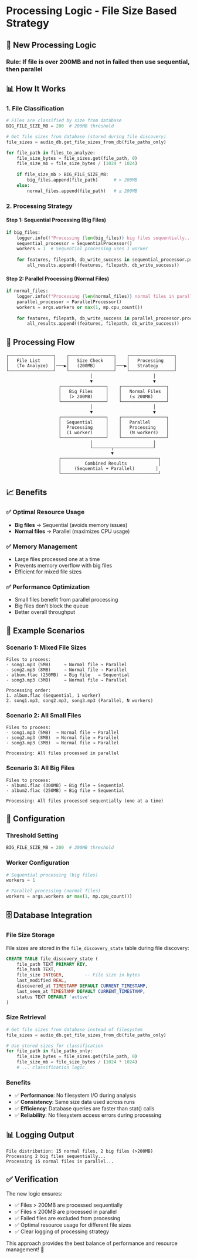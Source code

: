 # Processing Logic - File Size Based Strategy

## 🎯 **New Processing Logic**

### **Rule: If file is over 200MB and not in failed then use sequential, then parallel**

## 📊 **How It Works**

### **1. File Classification**
```python
# Files are classified by size from database
BIG_FILE_SIZE_MB = 200  # 200MB threshold

# Get file sizes from database (stored during file discovery)
file_sizes = audio_db.get_file_sizes_from_db(file_paths_only)

for file_path in files_to_analyze:
    file_size_bytes = file_sizes.get(file_path, 0)
    file_size_mb = file_size_bytes / (1024 * 1024)
    
    if file_size_mb > BIG_FILE_SIZE_MB:
        big_files.append(file_path)      # > 200MB
    else:
        normal_files.append(file_path)   # ≤ 200MB
```

### **2. Processing Strategy**

#### **Step 1: Sequential Processing (Big Files)**
```python
if big_files:
    logger.info(f"Processing {len(big_files)} big files sequentially...")
    sequential_processor = SequentialProcessor()
    workers = 1  # Sequential processing uses 1 worker
    
    for features, filepath, db_write_success in sequential_processor.process(big_files, workers, force_reextract=force_reextract):
        all_results.append((features, filepath, db_write_success))
```

#### **Step 2: Parallel Processing (Normal Files)**
```python
if normal_files:
    logger.info(f"Processing {len(normal_files)} normal files in parallel...")
    parallel_processor = ParallelProcessor()
    workers = args.workers or max(1, mp.cpu_count())
    
    for features, filepath, db_write_success in parallel_processor.process(normal_files, workers, force_reextract=force_reextract):
        all_results.append((features, filepath, db_write_success))
```

## 🔄 **Processing Flow**

```
┌─────────────────┐    ┌─────────────────┐    ┌─────────────────┐
│   File List     │    │   Size Check    │    │   Processing    │
│   (To Analyze)  │───▶│   (200MB)       │───▶│   Strategy      │
└─────────────────┘    └─────────────────┘    └─────────────────┘
                                │                       │
                                ▼                       ▼
                    ┌─────────────────┐    ┌─────────────────┐
                    │   Big Files     │    │   Normal Files  │
                    │   (> 200MB)     │    │   (≤ 200MB)     │
                    └─────────────────┘    └─────────────────┘
                                │                       │
                                ▼                       ▼
                    ┌─────────────────┐    ┌─────────────────┐
                    │  Sequential     │    │   Parallel      │
                    │  Processing     │    │   Processing    │
                    │  (1 worker)     │    │   (N workers)   │
                    └─────────────────┘    └─────────────────┘
                                │                       │
                                └───────┬───────────────┘
                                        ▼
                    ┌─────────────────────────────────────┐
                    │         Combined Results            │
                    │     (Sequential + Parallel)        │
                    └─────────────────────────────────────┘
```

## 📈 **Benefits**

### **✅ Optimal Resource Usage**
- **Big files** → Sequential (avoids memory issues)
- **Normal files** → Parallel (maximizes CPU usage)

### **✅ Memory Management**
- Large files processed one at a time
- Prevents memory overflow with big files
- Efficient for mixed file sizes

### **✅ Performance Optimization**
- Small files benefit from parallel processing
- Big files don't block the queue
- Better overall throughput

## 🎯 **Example Scenarios**

### **Scenario 1: Mixed File Sizes**
```
Files to process:
- song1.mp3 (5MB)     → Normal file → Parallel
- song2.mp3 (8MB)     → Normal file → Parallel  
- album.flac (250MB)  → Big file   → Sequential
- song3.mp3 (3MB)     → Normal file → Parallel

Processing order:
1. album.flac (Sequential, 1 worker)
2. song1.mp3, song2.mp3, song3.mp3 (Parallel, N workers)
```

### **Scenario 2: All Small Files**
```
Files to process:
- song1.mp3 (5MB)  → Normal file → Parallel
- song2.mp3 (8MB)  → Normal file → Parallel
- song3.mp3 (3MB)  → Normal file → Parallel

Processing: All files processed in parallel
```

### **Scenario 3: All Big Files**
```
Files to process:
- album1.flac (300MB) → Big file → Sequential
- album2.flac (250MB) → Big file → Sequential

Processing: All files processed sequentially (one at a time)
```

## 🔧 **Configuration**

### **Threshold Setting**
```python
BIG_FILE_SIZE_MB = 200  # 200MB threshold
```

### **Worker Configuration**
```python
# Sequential processing (big files)
workers = 1

# Parallel processing (normal files)  
workers = args.workers or max(1, mp.cpu_count())
```

## 🗄️ **Database Integration**

### **File Size Storage**
File sizes are stored in the `file_discovery_state` table during file discovery:

```sql
CREATE TABLE file_discovery_state (
    file_path TEXT PRIMARY KEY,
    file_hash TEXT,
    file_size INTEGER,        -- File size in bytes
    last_modified REAL,
    discovered_at TIMESTAMP DEFAULT CURRENT_TIMESTAMP,
    last_seen_at TIMESTAMP DEFAULT CURRENT_TIMESTAMP,
    status TEXT DEFAULT 'active'
)
```

### **Size Retrieval**
```python
# Get file sizes from database instead of filesystem
file_sizes = audio_db.get_file_sizes_from_db(file_paths_only)

# Use stored sizes for classification
for file_path in file_paths_only:
    file_size_bytes = file_sizes.get(file_path, 0)
    file_size_mb = file_size_bytes / (1024 * 1024)
    # ... classification logic
```

### **Benefits**
- ✅ **Performance**: No filesystem I/O during analysis
- ✅ **Consistency**: Same size data used across runs
- ✅ **Efficiency**: Database queries are faster than stat() calls
- ✅ **Reliability**: No filesystem access errors during processing

## 📊 **Logging Output**

```
File distribution: 15 normal files, 2 big files (>200MB)
Processing 2 big files sequentially...
Processing 15 normal files in parallel...
```

## ✅ **Verification**

The new logic ensures:
- ✅ Files > 200MB are processed sequentially
- ✅ Files ≤ 200MB are processed in parallel
- ✅ Failed files are excluded from processing
- ✅ Optimal resource usage for different file sizes
- ✅ Clear logging of processing strategy

This approach provides the best balance of performance and resource management! 🚀 